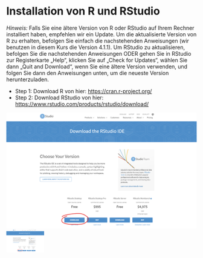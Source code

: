 # Installation von R und RStudio

*Hinweis:* Falls Sie eine ältere Version von R oder RStudio auf Ihrem Rechner installiert haben, empfehlen wir ein Update. Um die aktualisierte Version von R zu erhalten, 
befolgen Sie einfach die nachstehenden Anweisungen (wir benutzen in diesem Kurs die Version 4.1.1). Um RStudio zu aktualisieren, befolgen Sie die nachstehenden 
Anweisungen ODER gehen Sie in RStudio zur Registerkarte „Help“, klicken Sie auf „Check for Updates“, wählen Sie dann „Quit and Download“, 
wenn Sie eine ältere Version verwenden, und folgen Sie dann den Anweisungen unten, um die neueste Version herunterzuladen.

+ Step 1: Download R von hier: https://cran.r-project.org/
+ Step 2: Download RStudio von hier: https://www.rstudio.com/products/rstudio/download/

![Downloadring R Studio](/images/r_studio_download1.png "R Studio Download")<img src="/images/r_studio_download1.png" width="100" >

